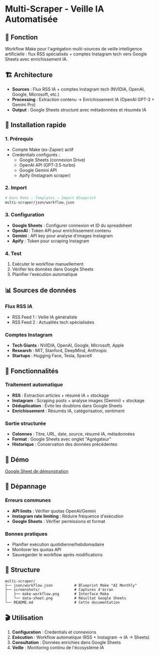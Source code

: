 # Multi-Scraper - Veille IA Automatisée

## 🎯 Fonction
Workflow Make pour l'agrégation multi-sources de veille intelligence artificielle : flux RSS spécialisés + comptes Instagram tech vers Google Sheets avec enrichissement IA.

## 🏗️ Architecture
- **Sources** : Flux RSS IA + comptes Instagram tech (NVIDIA, OpenAI, Google, Microsoft, etc.)
- **Processing** : Extraction contenu → Enrichissement IA (OpenAI GPT-3 + Gemini Pro)
- **Output** : Google Sheets structuré avec métadonnées et résumés IA

## 🚀 Installation rapide

### 1. Prérequis
- Compte Make (ex-Zapier) actif
- Credentials configurés :
  - Google Sheets (connexion Drive)
  - OpenAI API (GPT-3.5-turbo)
  - Google Gemini API
  - Apify (Instagram scraper)

### 2. Import
```bash
# Dans Make : Templates → Import Blueprint
multi-scraper/json/workflow.json
```

### 3. Configuration
- **Google Sheets** : Configurer connexion et ID du spreadsheet
- **OpenAI** : Token API pour enrichissement contenu
- **Gemini** : API key pour analyse d'images Instagram
- **Apify** : Token pour scraping Instagram

### 4. Test
1. Exécuter le workflow manuellement
2. Vérifier les données dans Google Sheets
3. Planifier l'exécution automatique

## 📊 Sources de données

### Flux RSS IA
- RSS Feed 1 : Veille IA généraliste
- RSS Feed 2 : Actualités tech spécialisées

### Comptes Instagram
- **Tech Giants** : NVIDIA, OpenAI, Google, Microsoft, Apple
- **Research** : MIT, Stanford, DeepMind, Anthropic
- **Startups** : Hugging Face, Tesla, SpaceX

## 🔧 Fonctionnalités

### Traitement automatique
- **RSS** : Extraction articles + résumé IA + stockage
- **Instagram** : Scraping posts + analyse images (Gemini) + stockage
- **Déduplication** : Évite les doublons dans Google Sheets
- **Enrichissement** : Résumés IA, catégorisation, sentiment

### Sortie structurée
- **Colonnes** : Titre, URL, date, source, résumé IA, métadonnées
- **Format** : Google Sheets avec onglet "Agrégateur"
- **Historique** : Conservation des données précédentes

## 🔗 Démo
[Google Sheet de démonstration](https://docs.google.com/spreadsheets/d/17JXOTxNk7-EDYpSQIKgBH-hyClpwn7jkmSknl3Azs1A/edit)

## 🔧 Dépannage

### Erreurs communes
- **API limits** : Vérifier quotas OpenAI/Gemini
- **Instagram rate limiting** : Réduire fréquence d'exécution
- **Google Sheets** : Vérifier permissions et format

### Bonnes pratiques
- Planifier exécution quotidienne/hebdomadaire
- Monitorer les quotas API
- Sauvegarder le workflow après modifications

## 📁 Structure
```
multi-scraper/
├── json/workflow.json          # Blueprint Make "AI Monthly"
├── screenshots/                # Captures d'écran
│   ├── make-workflow.png       # Interface Make
│   └── data-sheet.png          # Résultat Google Sheets
└── README.md                   # Cette documentation
```

## 🎬 Utilisation
1. **Configuration** : Credentials et connexions
2. **Exécution** : Workflow automatique (RSS + Instagram → IA → Sheets)
3. **Consultation** : Données enrichies dans Google Sheets
4. **Veille** : Monitoring continu de l'écosystème IA